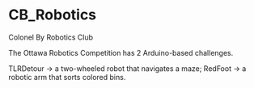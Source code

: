 # CB_Robotics

Colonel By Robotics Club

The Ottawa Robotics Competition has 2 Arduino-based challenges.

TLRDetour -> a two-wheeled robot that navigates a maze;
RedFoot -> a robotic arm that sorts colored bins.
